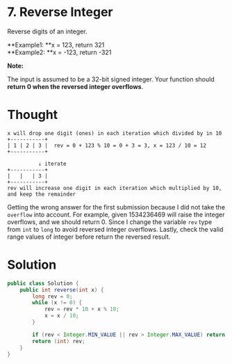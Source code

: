 # 7. Reverse Integer

Reverse digits of an integer.

**Example1: **x = 123, return 321  
**Example2: **x = -123, return -321

**Note:**

The input is assumed to be a 32-bit signed integer. Your function should **return 0 when the reversed integer overflows**.

# Thought

```
x will drop one digit (ones) in each iteration which divided by in 10
+-----------+
| 1 | 2 | 3 |  rev = 0 + 123 % 10 = 0 + 3 = 3, x = 123 / 10 = 12
+-----------+

          ↓ iterate
+-----------+
|   |   | 3 |
+-----------+
rev will increase one digit in each iteration which multiplied by 10, and keep the remainder

```

Getting the wrong answer for the first submission because I did not take the `overflow` into account. For example, given 1534236469 will raise the integer overflows, and we should return 0. Since I change the variable `rev` type from `int` to `long` to avoid reversed integer overflows. Lastly, check the valid range values of integer before return the reversed result.

# Solution

```java
public class Solution {
    public int reverse(int x) {
        long rev = 0;
        while (x != 0) {
            rev = rev * 10 + x % 10;
            x = x / 10;
        }

        if (rev < Integer.MIN_VALUE || rev > Integer.MAX_VALUE) return 0;
        return (int) rev;
    }
}
```



